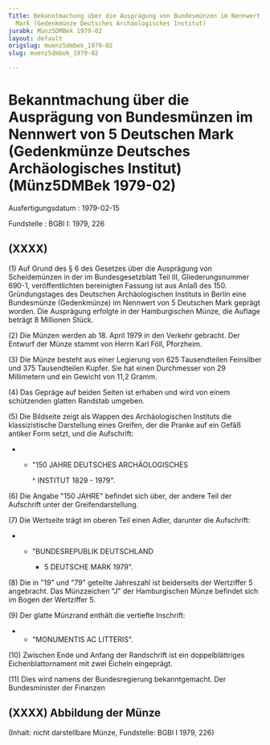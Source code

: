 ```yaml
---
Title: Bekanntmachung über die Ausprägung von Bundesmünzen im Nennwert von 5 Deutschen
  Mark (Gedenkmünze Deutsches Archäologisches Institut)
jurabk: Münz5DMBek 1979-02
layout: default
origslug: muenz5dmbek_1979-02
slug: muenz5dmbek_1979-02

---
```


# Bekanntmachung über die Ausprägung von Bundesmünzen im Nennwert von 5 Deutschen Mark (Gedenkmünze Deutsches Archäologisches Institut) (Münz5DMBek 1979-02)

Ausfertigungsdatum
:   1979-02-15

Fundstelle
:   BGBl I: 1979, 226



## (XXXX)

(1) Auf Grund des § 6 des Gesetzes über die Ausprägung von
Scheidemünzen in der im Bundesgesetzblatt Teil III, Gliederungsnummer
690-1, veröffentlichten bereinigten Fassung ist aus Anlaß des 150.
Gründungstages des Deutschen Archäologischen Instituts in Berlin eine
Bundesmünze (Gedenkmünze) im Nennwert von 5 Deutschen Mark geprägt
worden. Die Ausprägung erfolgte in der Hamburgischen Münze, die
Auflage beträgt 8 Millionen Stück.

(2) Die Münzen werden ab 18. April 1979 in den Verkehr gebracht. Der
Entwurf der Münze stammt von Herrn Karl Föll, Pforzheim.

(3) Die Münze besteht aus einer Legierung von 625 Tausendteilen
Feinsilber und 375 Tausendteilen Kupfer. Sie hat einen Durchmesser von
29 Millimetern und ein Gewicht von 11,2 Gramm.

(4) Das Gepräge auf beiden Seiten ist erhaben und wird von einem
schützenden glatten Randstab umgeben.

(5) Die Bildseite zeigt als Wappen des Archäologischen Instituts die
klassizistische Darstellung eines Greifen, der die Pranke auf ein
Gefäß antiker Form setzt, und die Aufschrift:

*
    *   "150 JAHRE DEUTSCHES ARCHÄOLOGISCHES

        ^   INSTITUT 1829 - 1979".










(6) Die Angabe "150 JAHRE" befindet sich über, der andere Teil der
Aufschrift unter der Greifendarstellung.

(7) Die Wertseite trägt im oberen Teil einen Adler, darunter die
Aufschrift:

*
    *   "BUNDESREPUBLIK DEUTSCHLAND

        *   5 DEUTSCHE MARK 1979".










(8) Die in "19" und "79" geteilte Jahreszahl ist beiderseits der
Wertziffer 5 angebracht. Das Münzzeichen "J" der Hamburgischen Münze
befindet sich im Bogen der Wertziffer 5.

(9) Der glatte Münzrand enthält die vertiefte Inschrift:

*
    *   "MONUMENTIS AC LITTERIS".







(10) Zwischen Ende und Anfang der Randschrift ist ein doppelblättriges
Eichenblattornament mit zwei Eicheln eingeprägt.

(11) Dies wird namens der Bundesregierung bekanntgemacht.
Der Bundesminister der Finanzen


## (XXXX) Abbildung der Münze

(Inhalt: nicht darstellbare Münze,
Fundstelle: BGBl I 1979, 226)

